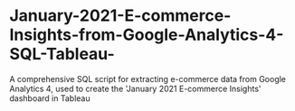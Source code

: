 # January-2021-E-commerce-Insights-from-Google-Analytics-4-SQL-Tableau-
A comprehensive SQL script for extracting e-commerce data from Google Analytics 4, used to create the 'January 2021 E-commerce Insights' dashboard in Tableau

